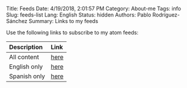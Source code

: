Title: Feeds
Date: 4/19/2018, 2:01:57 PM
Category: About-me
Tags: info
Slug: feeds-list
Lang: English
Status: hidden
Authors: Pablo Rodríguez-Sánchez
Summary: Links to my feeds

Use the following links to subscribe to my atom feeds:

| Description  | Link                                  |
|:-------------|:--------------------------------------|
| All content  | [here](../feeds/all.atom.xml)         |
| English only | [here](../feeds/all-english.atom.xml) |
| Spanish only | [here](../feeds/all-Spanish.atom.xml) |
